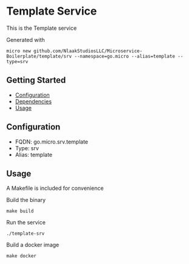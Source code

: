 # Template Service

This is the Template service

Generated with

```
micro new github.com/NlaakStudiosLLC/Microservice-Boilerplate/template/srv --namespace=go.micro --alias=template --type=srv
```

## Getting Started

- [Configuration](#configuration)
- [Dependencies](#dependencies)
- [Usage](#usage)

## Configuration

- FQDN: go.micro.srv.template
- Type: srv
- Alias: template

## Usage

A Makefile is included for convenience

Build the binary

```
make build
```

Run the service
```
./template-srv
```

Build a docker image
```
make docker
```
